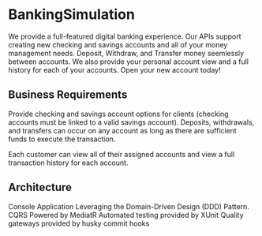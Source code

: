 # BankingSimulation
We provide a full-featured digital banking experience. Our APIs support creating new checking and savings accounts and all of your money management needs. Deposit, Withdraw, and Transfer money seemlessly between accounts. We also provide your personal account view and a full history for each of your accounts. Open your new account today!

## Business Requirements
Provide checking and savings account options for clients (checking accounts must be linked to a valid savings account). Deposits, withdrawals, and transfers can occur on any account as long as there are sufficient funds to execute the transaction.

Each customer can view all of their assigned accounts and view a full transaction history for each account.

## Architecture
Console Application Leveraging the Domain-Driven Design (DDD) Pattern.
CQRS Powered by MediatR
Automated testing provided by XUnit
Quality gateways provided by husky commit hooks
